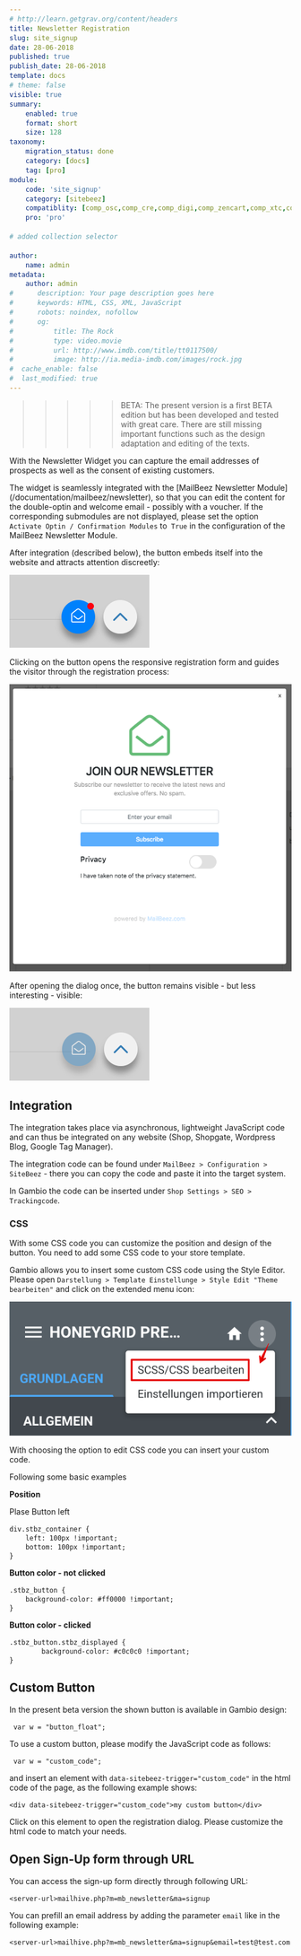 ```yaml
---
# http://learn.getgrav.org/content/headers
title: Newsletter Registration
slug: site_signup
date: 28-06-2018
published: true
publish_date: 28-06-2018
template: docs
# theme: false
visible: true
summary:
    enabled: true
    format: short
    size: 128
taxonomy:
    migration_status: done
    category: [docs]
    tag: [pro]
module:
    code: 'site_signup'
    category: [sitebeez]
    compatiblity: [comp_osc,comp_cre,comp_digi,comp_zencart,comp_xtc,comp_xtcm2,comp_gambio]
    pro: 'pro'

# added collection selector

author:
    name: admin
metadata:
    author: admin
#      description: Your page description goes here
#      keywords: HTML, CSS, XML, JavaScript
#      robots: noindex, nofollow
#      og:
#          title: The Rock
#          type: video.movie
#          url: http://www.imdb.com/title/tt0117500/
#          image: http://ia.media-imdb.com/images/rock.jpg
#  cache_enable: false
#  last_modified: true
---
```



>>>>> BETA: The present version is a first BETA edition but has been developed and tested with great care. There are still missing important functions such as the design adaptation and editing of the texts.


With the Newsletter Widget you can capture the email addresses of prospects as well as the consent of existing customers.


The widget is seamlessly integrated with the [MailBeez Newsletter Module] (/documentation/mailbeez/newsletter), so that you can edit the content for the double-optin and welcome email - possibly with a voucher. If the corresponding submodules are not displayed, please set the option `Activate Optin / Confirmation Modules` to` True` in the configuration of the MailBeez Newsletter Module.


After integration (described below), the button embeds itself into the website and attracts attention discreetly:

![Before Click](_widget.png)

Clicking on the button opens the responsive registration form and guides the visitor through the registration process:

![Registration form](Screen_signup.en.png)

After opening the dialog once, the button remains visible - but less interesting - visible:

![After Click](_widget_displayed.png)



## Integration

The integration takes place via asynchronous, lightweight JavaScript code and can thus be integrated on any website (Shop, Shopgate, Wordpress Blog, Google Tag Manager).

The integration code can be found under `MailBeez > Configuration > SiteBeez` - there you can copy the code and paste it into the target system.

In Gambio the code can be inserted under `Shop Settings > SEO > Trackingcode`.


### CSS 

With some CSS code you can customize the position and design of the button. You need to add some CSS code to your store template.

Gambio allows you to insert some custom CSS code using the Style Editor. Please open `Darstellung > Template Einstellunge > Style Edit "Theme bearbeiten"` and click on the extended menu icon:

![CSS bearbeiten](_gx_css_edit.png)

With choosing the option to edit CSS code you can insert your custom code.

Following some basic examples


**Position**

Plase Button left

    div.stbz_container {
        left: 100px !important;
        bottom: 100px !important;    
    }

**Button color - not clicked**

    .stbz_button {
        background-color: #ff0000 !important;
    }

    
**Button color - clicked**

    .stbz_button.stbz_displayed {
            background-color: #c0c0c0 !important;
    }


## Custom Button

In the present beta version the shown button is available in Gambio design:

     var w = "button_float";

To use a custom button, please modify the JavaScript code as follows:

     var w = "custom_code";


and insert an element with `data-sitebeez-trigger="custom_code"` in the html code of the page, as the following example shows:

    <div data-sitebeez-trigger="custom_code">my custom button</div>

Click on this element to open the registration dialog. Please customize the html code to match your needs.


## Open Sign-Up form through URL

You can access the sign-up form directly through following URL:

    <server-url>mailhive.php?m=mb_newsletter&ma=signup

You can prefill an email address by adding the parameter `email` like in the following example:

    <server-url>mailhive.php?m=mb_newsletter&ma=signup&email=test@test.com